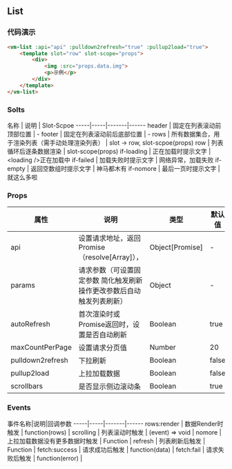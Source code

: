 ## List

### 代码演示

```html
<vm-list :api="api" :pulldown2refresh="true" :pullup2load="true">
    <template slot="row" slot-scope="props">
        <div>
            <img :src="props.data.img">
            <p>示例</p>
        </div>
    </template>
</vm-list>
```  

### Solts
名称 | 说明 | Slot-Scpoe
-----|-----|-------|------
header | 固定在列表滚动前顶部位置 | -
footer | 固定在列表滚动前后底部位置 | -
rows | 所有数据集合，用于渲染列表（需手动处理渲染列表） | slot -> row, slot-scpoe(props)
row | 列表循环后逐条数据渲染 | slot-scope(props)
if-loading | 正在加载时提示文字 | <loading \/\>正在加载中
if-failed | 加载失败时提示文字 | 网络异常，加载失败
if-empty | 返回空数组时提示文字 | 神马都木有
if-nomore | 最后一页时提示文字 | 就这么多啦

### Props
属性 | 说明 | 类型 | 默认值
-----|-----|-------|------
api | 设置请求地址，返回Promise（resolve[Array]）， | Object[Promise] | -
params | 请求参数（可设置固定参数 简化触发刷新操作更改参数后自动触发列表刷新） | Object | -
autoRefresh | 首次渲染时或Promise返回时，设置是否自动刷新 | Boolean | true
maxCountPerPage | 设置请求分页值 | Number | 20
pulldown2refresh | 下拉刷新 | Boolean | false
pullup2load | 上拉加载数据 | Boolean | false
scrollbars | 是否显示侧边滚动条 | Boolean | true

### Events
事件名称|说明|回调参数
-----|-----|-------|------
rows:render | 数据Render时触发 | function(rows) |
scrolling | 列表滚动时触发 | (event) => void |
nomore | 上拉加载数据没有更多数据时触发 | Function |
refresh | 列表刷新后触发 | Function |
fetch:success | 请求成功后触发 | function(data) |
fetch:fail | 请求失败后触发 | function(error) |
